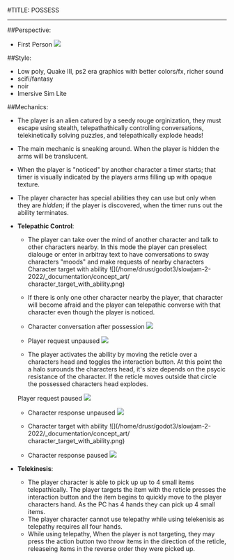 #TITLE: POSSESS
***
##Perspective:
* First Person
![](/home/drusr/godot3/slowjam-2-2022/_documentation/concept_art/general_gameplay_view.png)

##Style:
* Low poly, Quake III, ps2 era graphics with better colors/fx, richer sound
* scifi/fantasy
* noir
* Imersive Sim Lite

##Mechanics:
* The player is an alien catured by a seedy rouge orginization, they must escape using stealth, telepathathically controlling conversations, telekinetically solving puzzles, and telepathically explode heads!
* The main mechanic is sneaking around. When the player is hidden the arms will be translucent.
* When the player is "noticed" by another character a timer starts; that timer is visually indicated by the players arms filling up with opaque texture.
* The player character has special abilities they can use but only when they are *hidden*; if the player is discovered, when the timer runs out the ability terminates.
* **Telepathic Control**: 
	* The player can take over the mind of another character and talk to other characters nearby. In this mode the player can preselect dialouge or enter in arbitray text to have conversations to sway characters "moods" and make requests of nearby characters
Character target with ability
	![](/home/drusr/godot3/slowjam-2-2022/_documentation/concept_art/
character_target_with_ability.png) 

	* If there is only one other character nearby the player, that character will become afraid and the player can telepathic converse with that character even though the player is noticed.

	* Character conversation after possession
	![](/home/drusr/godot3/slowjam-2-2022/_documentation/concept_art/character_conversation_after_possession.png) 

	* Player request unpaused
	![](/home/drusr/godot3/slowjam-2-2022/_documentation/concept_art/player_request_unpaused.png) 

	* The player activates the ability by moving the reticle over a characters head and toggles the interaction button. At this point the a halo surounds the characters head, it's size depends on the psycic resistance of the character. If the reticle moves outside that circle the possessed characters head explodes.

	Player request paused
	![](/home/drusr/godot3/slowjam-2-2022/_documentation/concept_art/player_request_paused.png) 

	* Character response unpaused
	![](/home/drusr/godot3/slowjam-2-2022/_documentation/concept_art/Character_coversation_unpaused.png) 

	* Character target with ability
	![](/home/drusr/godot3/slowjam-2-2022/_documentation/concept_art/
character_target_with_ability.png) 

	* Character response paused
	![](/home/drusr/godot3/slowjam-2-2022/_documentation/concept_art/character_conversation_paused.png) 

* **Telekinesis**:
	* The player character is able to pick up up to 4 small items telepathically. The player targets the item with the reticle presses the interaction button and the item begins to quickly move to the player characters hand. As the PC has 4 hands they can pick up 4 small items. 
	* The player character cannot use telepathy while using telekenisis as telepathy requires all four hands. 
	* While using telepathy, When the player is not targeting, they may press the action button two throw items in the direction of the reticle, releaseing items in the reverse order they were picked up. 

